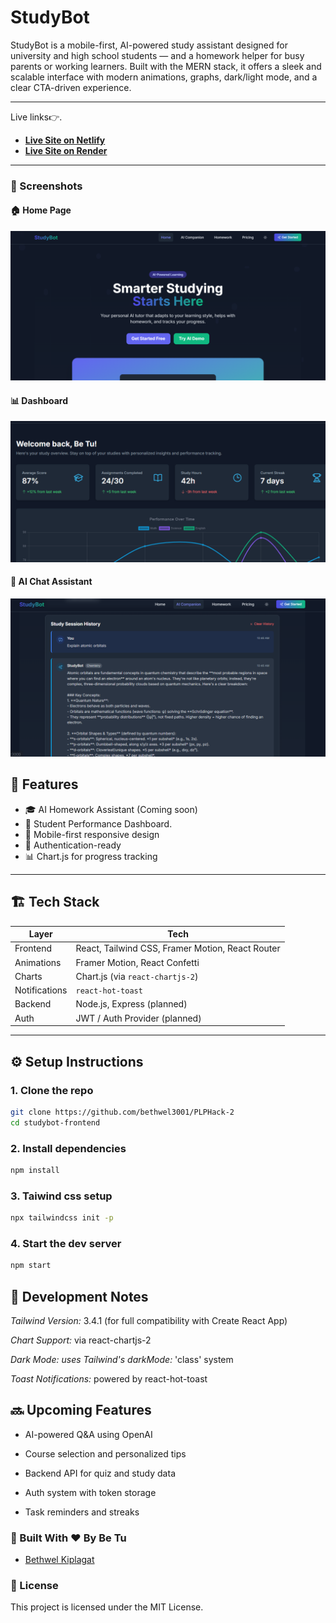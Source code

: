 # StudyBot
StudyBot is a mobile-first, AI-powered study assistant designed for university and high school students — and a homework helper for busy parents or working learners. Built with the MERN stack, it offers a sleek and scalable interface with modern animations, graphs, dark/light mode, and a clear CTA-driven experience.

---
Live links👉.
- [**Live Site on Netlify**](https://sunny-basbousa-6ebe72.netlify.app/)
- [**Live Site on Render**](https://study-bot-vc9r.onrender.com)
---
### 📸 Screenshots
#### 🏠 Home Page
![Home](screenshots/home.png)

#### 📊 Dashboard
![Dashboard](screenshots/dashboard.png)

#### 🤖 AI Chat Assistant
![Chat](screenshots/image.png)

## 🚀 Features
- 🎓 AI Homework Assistant (Coming soon)
- 🧠 Student Performance Dashboard.
- 📱 Mobile-first responsive design
- 🔐 Authentication-ready
- 📊 Chart.js for progress tracking

---

## 🏗️ Tech Stack

| Layer       | Tech                        |
|------------|-----------------------------|
| Frontend    | React, Tailwind CSS, Framer Motion, React Router |
| Animations  | Framer Motion, React Confetti |
| Charts      | Chart.js (via `react-chartjs-2`) |
| Notifications | `react-hot-toast`          |
| Backend     | Node.js, Express (planned) |
| Auth        | JWT / Auth Provider (planned) |

---

## ⚙️ Setup Instructions
### 1. Clone the repo

```bash
git clone https://github.com/bethwel3001/PLPHack-2
cd studybot-frontend
```
### 2. Install dependencies
```bash
npm install
```
### 3. Taiwind css setup
```bash
npx tailwindcss init -p
```
### 4. Start the dev server
```bash
npm start
```

## 🧪 Development Notes
*Tailwind Version:* 3.4.1 (for full compatibility with Create React App)

*Chart Support:* via react-chartjs-2

*Dark Mode: uses Tailwind's darkMode:* 'class' system

*Toast Notifications:* powered by react-hot-toast

## 🔜 Upcoming Features
- AI-powered Q&A using OpenAI

- Course selection and personalized tips

- Backend API for quiz and study data

- Auth system with token storage

- Task reminders and streaks


### 🙌 Built With ❤️ By Be Tu

- [Bethwel Kiplagat](https://github.com/bethwel3001)

### 📄 License

This project is licensed under the MIT License.

